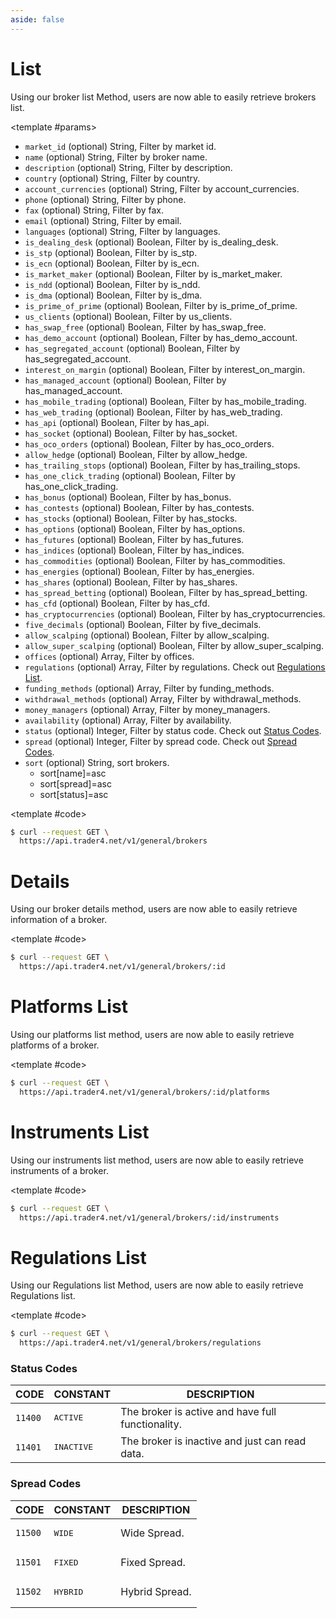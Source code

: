 ```yaml
---
aside: false
---
```


<!--@include: ../partials/libraries.md-->

<CodeBox lang="Restful" method="GET" endpoint="/v1/general/brokers">

# List

Using our broker list Method, users are now able to easily retrieve brokers list.

<!--@include: /partials/authorization.md-->

<template #params>

- `market_id` (optional) <span>String</span>, Filter by market id.
- `name` (optional) <span>String</span>, Filter by broker name.
- `description` (optional) <span>String</span>, Filter by description.
- `country` (optional) <span>String</span>, Filter by country.
- `account_currencies` (optional) <span>String</span>, Filter by account_currencies.
- `phone` (optional) <span>String</span>, Filter by phone.
- `fax` (optional) <span>String</span>, Filter by fax.
- `email` (optional) <span>String</span>, Filter by email.
- `languages` (optional) <span>String</span>, Filter by languages.
- `is_dealing_desk` (optional) <span>Boolean</span>, Filter by is_dealing_desk.
- `is_stp` (optional) <span>Boolean</span>, Filter by is_stp.
- `is_ecn` (optional) <span>Boolean</span>, Filter by is_ecn.
- `is_market_maker` (optional) <span>Boolean</span>, Filter by is_market_maker.
- `is_ndd` (optional) <span>Boolean</span>, Filter by is_ndd.
- `is_dma` (optional) <span>Boolean</span>, Filter by is_dma.
- `is_prime_of_prime` (optional) <span>Boolean</span>, Filter by is_prime_of_prime.
- `us_clients` (optional) <span>Boolean</span>, Filter by us_clients.
- `has_swap_free` (optional) <span>Boolean</span>, Filter by has_swap_free.
- `has_demo_account` (optional) <span>Boolean</span>, Filter by has_demo_account.
- `has_segregated_account` (optional) <span>Boolean</span>, Filter by has_segregated_account.
- `interest_on_margin` (optional) <span>Boolean</span>, Filter by interest_on_margin.
- `has_managed_account` (optional) <span>Boolean</span>, Filter by has_managed_account.
- `has_mobile_trading` (optional) <span>Boolean</span>, Filter by has_mobile_trading.
- `has_web_trading` (optional) <span>Boolean</span>, Filter by has_web_trading.
- `has_api` (optional) <span>Boolean</span>, Filter by has_api.
- `has_socket` (optional) <span>Boolean</span>, Filter by has_socket.
- `has_oco_orders` (optional) <span>Boolean</span>, Filter by has_oco_orders.
- `allow_hedge` (optional) <span>Boolean</span>, Filter by allow_hedge.
- `has_trailing_stops` (optional) <span>Boolean</span>, Filter by has_trailing_stops.
- `has_one_click_trading` (optional) <span>Boolean</span>, Filter by has_one_click_trading.
- `has_bonus` (optional) <span>Boolean</span>, Filter by has_bonus.
- `has_contests` (optional) <span>Boolean</span>, Filter by has_contests.
- `has_stocks` (optional) <span>Boolean</span>, Filter by has_stocks.
- `has_options` (optional) <span>Boolean</span>, Filter by has_options.
- `has_futures` (optional) <span>Boolean</span>, Filter by has_futures.
- `has_indices` (optional) <span>Boolean</span>, Filter by has_indices.
- `has_commodities` (optional) <span>Boolean</span>, Filter by has_commodities.
- `has_energies` (optional) <span>Boolean</span>, Filter by has_energies.
- `has_shares` (optional) <span>Boolean</span>, Filter by has_shares.
- `has_spread_betting` (optional) <span>Boolean</span>, Filter by has_spread_betting.
- `has_cfd` (optional) <span>Boolean</span>, Filter by has_cfd.
- `has_cryptocurrencies` (optional) <span>Boolean</span>, Filter by has_cryptocurrencies.
- `five_decimals` (optional) <span>Boolean</span>, Filter by five_decimals.
- `allow_scalping` (optional) <span>Boolean</span>, Filter by allow_scalping.
- `allow_super_scalping` (optional) <span>Boolean</span>, Filter by allow_super_scalping.
- `offices` (optional) <span>Array</span>, Filter by offices.
- `regulations` (optional) <span>Array</span>, Filter by regulations. Check out [Regulations List](#regulations-list).
- `funding_methods` (optional) <span>Array</span>, Filter by funding_methods.
- `withdrawal_methods` (optional) <span>Array</span>, Filter by withdrawal_methods.
- `money_managers` (optional) <span>Array</span>, Filter by money_managers.
- `availability` (optional) <span>Array</span>, Filter by availability.
- `status` (optional) <span>Integer</span>, Filter by status code. Check out [Status Codes](#status-codes).
- `spread` (optional) <span>Integer</span>, Filter by spread code. Check out [Spread Codes](#spread-codes).
- `sort` (optional) <span>String</span>, sort brokers.
    - sort[name]=asc
    - sort[spread]=asc
    - sort[status]=asc

</template>

<template #code>

```bash
$ curl --request GET \
  https://api.trader4.net/v1/general/brokers
```

</template>

</CodeBox>

<Response jfile="v1/broker/list" >
<template #result>

- `id` <span>String</span> ID of broker.
- `market_id` <span>String</span>, market id.
- `name` <span>String</span> Name of broker.
- `logo` <span>String</span> logo.
- `website` <span>String</span> website.
- `description` <span>String</span>, description.
- `is_dealing_desk` <span>Boolean</span>, is dealing desk.
- `is_stp` <span>Boolean</span>, is stp.
- `is_ecn` <span>Boolean</span>, is ecn.
- `is_market_maker` <span>Boolean</span>, is market maker.
- `is_ndd` <span>Boolean</span>, is ndd.
- `is_dma` <span>Boolean</span>, is dma.
- `is_prime_of_prime` <span>Boolean</span>, is prime of prime.
- `has_swap_free` <span>Boolean</span>, has swap free.
- `has_demo_account` <span>Boolean</span>, has demo account.
- `has_mobile_trading` <span>Boolean</span>, has mobile trading.
- `has_web_trading` <span>Boolean</span>, has web trading.
- `status` <span>Integer</span>, status code. Check out [Status Codes](#status-codes).

</template>
</Response>


<CodeBox lang="Restful" method="GET" endpoint="/v1/general/brokers/:id">

# Details

Using our broker details method, users are now able to easily retrieve information of a broker.

<!--@include: /partials/authorization.md-->

<template #code>

```bash
$ curl --request GET \
  https://api.trader4.net/v1/general/brokers/:id
```

</template>

</CodeBox>

<Response jfile="v1/broker/read" >
<template #result>

- `id` <span>String</span> ID of broker.
- `market_id` <span>String</span>, market id.
- `name` <span>String</span> Name of broker.
- `logo` <span>String</span> logo.
- `website` <span>String</span> website.
- `description` <span>String</span>, description.
- `country` <span>String</span>, countries separated by comma. Check out [ISO 3166-1 Alpha-3](https://www.iso.org/iso-3166-country-codes.html).
- `account_currencies` <span>String</span>, currencies separated by comma. Check out [ISO 4217](https://www.iso.org/iso-4217-currency-codes.html).
- `phone` <span>String</span>, phone.
- `fax` <span>String</span>, fax.
- `email` <span>String</span>, email.
- `languages` <span>String</span>, languages. Check out [ISO 639-1](https://www.iso.org/iso-639-language-codes.html).
- `is_dealing_desk` <span>Boolean</span>, is dealing desk.
- `is_stp` <span>Boolean</span>, is stp.
- `is_ecn` <span>Boolean</span>, is ecn.
- `is_market_maker` <span>Boolean</span>, is market maker.
- `is_ndd` <span>Boolean</span>, is ndd.
- `is_dma` <span>Boolean</span>, is dma.
- `is_prime_of_prime` <span>Boolean</span>, is prime of prime.
- `us_clients` <span>Boolean</span>, us clients.
- `has_swap_free` <span>Boolean</span>, has swap free.
- `has_demo_account` <span>Boolean</span>, has demo account.
- `has_segregated_account` <span>Boolean</span>, has segregated account.
- `interest_on_margin` <span>Boolean</span>, interest on margin.
- `has_managed_account` <span>Boolean</span>, has managed account.
- `has_mobile_trading` <span>Boolean</span>, has mobile trading.
- `has_web_trading` <span>Boolean</span>, has web trading.
- `has_api` <span>Boolean</span>, has api.
- `has_socket` <span>Boolean</span>, has socket.
- `has_oco_orders` <span>Boolean</span>, has oco orders.
- `allow_hedge` <span>Boolean</span>, allow hedge.
- `has_trailing_stops` <span>Boolean</span>, has trailing stops.
- `has_one_click_trading` <span>Boolean</span>, has one click trading.
- `has_bonus` <span>Boolean</span>, has bonus.
- `has_contests` <span>Boolean</span>, has contests.
- `has_stocks` <span>Boolean</span>, has stocks.
- `has_options` <span>Boolean</span>, has options.
- `has_futures` <span>Boolean</span>, has futures.
- `has_indices` <span>Boolean</span>, has indices.
- `has_commodities` <span>Boolean</span>, has commodities.
- `has_energies` <span>Boolean</span>, has energies.
- `has_shares` <span>Boolean</span>, has shares.
- `has_spread_betting` <span>Boolean</span>, has spread betting.
- `has_cfd` <span>Boolean</span>, has cfd.
- `has_cryptocurrencies` <span>Boolean</span>, has cryptocurrencies.
- `five_decimals` <span>Boolean</span>, five decimals.
- `allow_scalping` <span>Boolean</span>, allow scalping.
- `allow_super_scalping` <span>Boolean</span>, allow super scalping.
- `offices` <span>Array of JSON Objects</span>, offices.
  - `country` <span>String</span>, country of office. Check out [ISO 3166-1 Alpha-3](https://www.iso.org/iso-3166-country-codes.html).
  - `city` <span>String</span>, city of office.
  - `address` <span>String</span>, address of office.
  - `phones` <span>Array of Strings</span>, phone numbers of office.
- `regulations` <span>Array of JSON Objects</span>, regulations.
  - `name` <span>String</span>, name of regulation. Check out [Regulations List](#regulations-list).
  - `registered_company` <span>String</span>, name of registered company.
  - `registered_office` <span>String</span>, address of registered office.
  - `license` <span>String</span>, license number of company.
  - `company_registered_number` <span>String</span>, registration number of company.
  - `description` <span>String</span>, description.
- `funding_methods` <span>Array of JSON Objects</span>, funding methods.
  - `currency` <span>String</span>, currency. Check out [ISO 4217](https://www.iso.org/iso-4217-currency-codes.html).
  - `fee` <span>JSON Object</span>, funding method fee.
    - `deposit` <span>Float</span>, deposit fee amount.
    - `calculation_mode` <span>String</span>, unit of fee.
  - `processing_time` <span>JSON Object</span>, funding method processing time.
    - `deposit` <span>Integer</span>, deposit processing time.
    - `calculation_mode` <span>String</span>, unit of processing time.
  - `limitations` <span>JSON Object</span>, funding method limitations.
    - `deposit` <span>JSON Object</span>, deposit limitations.
      - `min` <span>Integer</span>, minimum deposit limitation.
      - `max` <span>Integer</span>, maximum deposit limitation.
      - `calculation_mode` <span>String</span>, unit of deposit limitation.
- `withdrawal_methods` <span>Array of JSON Objects</span>, withdrawal methods.
  - `currency` <span>String</span>, currency. Check out [ISO 4217](https://www.iso.org/iso-4217-currency-codes.html).
  - `fee` <span>JSON Object</span>, withdrawal method fee.
    - `withdrawal` <span>Float</span>, withdrawal fee amount.
    - `calculation_mode` <span>String</span>, unit of fee.
  - `processing_time` <span>JSON Object</span>, withdrawal method processing time.
    - `withdrawal` <span>Integer</span>, withdrawal processing time.
    - `calculation_mode` <span>String</span>, unit of processing time.
  - `limitations` <span>JSON Object</span>, withdrawal method limitation.
    - `withdrawal` <span>JSON Object</span>, withdrawal limitations.
      - `min` <span>Integer</span>, minimum withdrawal limitation.
      - `max` <span>Integer</span>, maximum withdrawal limitation.
      - `calculation_mode` <span>String</span>, unit of withdrawal limitation.
- `money_managers` <span>Array of JSON Objects</span>, money managers.
  - `name` <span>String</span>, name of money manager.
  - `description` <span>String</span>, description of money manager.
- `availability` <span>Array of JSON Objects</span>, availability.
  - `name` <span>String</span>, name of contact platform.
  - `numbers` <span>Array of Strings</span>, phone numbers of contact method.
- `status` <span>Integer</span>, status code. Check out [Status Codes](#status-codes).
- `spread` <span>Integer</span>, spread code. Check out [Spread Codes](#spread-codes).
- `platforms` <span>Array of JSON Objects</span>, platforms of broker. Check out [Platforms List](https://next-docs.trader4.net/en/api/general/platform?lang=restful&pos=0#list).

</template>
</Response>

<CodeBox lang="Restful" method="GET" endpoint="/v1/general/brokers/:id/platforms">

# Platforms List

Using our platforms list method, users are now able to easily retrieve platforms of a broker.

<!--@include: /partials/authorization.md-->

<template #code>

```bash
$ curl --request GET \
  https://api.trader4.net/v1/general/brokers/:id/platforms
```

</template>

</CodeBox>

<Response jfile="v1/platform/list" >
<template #result>

- Platforms of broker. Check out [Platforms List](https://next-docs.trader4.net/en/api/general/platform?lang=restful&pos=0#list).

</template>
</Response>

<CodeBox lang="Restful" method="GET" endpoint="/v1/general/brokers/:id/instruments">

# Instruments List

Using our instruments list method, users are now able to easily retrieve instruments of a broker.

<!--@include: /partials/authorization.md-->

<template #code>

```bash
$ curl --request GET \
  https://api.trader4.net/v1/general/brokers/:id/instruments
```

</template>

</CodeBox>

<Response jfile="v1/instrument/list" >
<template #result>

- Instruments of broker. Check out [Instruments List](https://next-docs.trader4.net/en/api/general/instrument?lang=restful&pos=0#list).

</template>
</Response>

<CodeBox lang="Restful" method="GET" endpoint="/v1/general/brokers/regulations">

# Regulations List

Using our Regulations list Method, users are now able to easily retrieve Regulations list.

<!--@include: /partials/authorization.md-->

<template #code>

```bash
$ curl --request GET \
  https://api.trader4.net/v1/general/brokers/regulations
```

</template>

</CodeBox>

<Response jfile="v1/broker/regulations" >
<template #result>

</template>
</Response>


### Status Codes
| CODE               | CONSTANT            | DESCRIPTION                                       |
|--------------------|---------------------|---------------------------------------------------|
| <code>11400</code> | <pre>ACTIVE</pre>   | The broker is active and have full functionality. |
| <code>11401</code> | <pre>INACTIVE</pre> | The broker is inactive and just can read data.    |

### Spread Codes
| CODE               | CONSTANT            | DESCRIPTION                                       |
|--------------------|---------------------|---------------------------------------------------|
| <code>11500</code> | <pre>WIDE</pre>     | Wide Spread.                                      |
| <code>11501</code> | <pre>FIXED</pre>    | Fixed Spread.                                     |
| <code>11502</code> | <pre>HYBRID</pre>   | Hybrid Spread.                                    |
